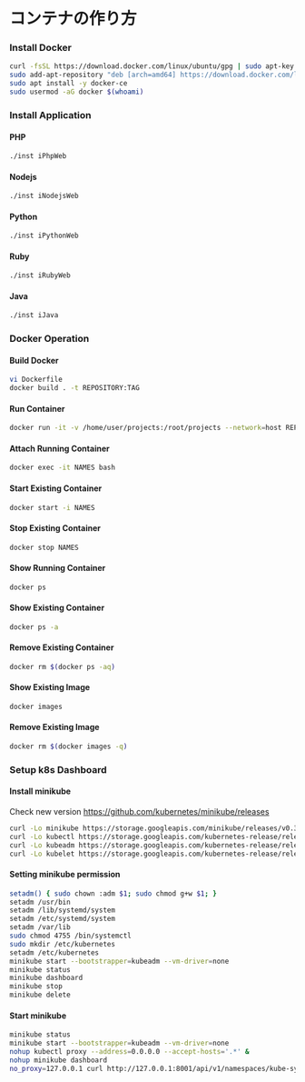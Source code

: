 # コンテナの作り方

### Install Docker
```bash
curl -fsSL https://download.docker.com/linux/ubuntu/gpg | sudo apt-key add -
sudo add-apt-repository "deb [arch=amd64] https://download.docker.com/linux/ubuntu $(lsb_release -cs) stable"
sudo apt install -y docker-ce
sudo usermod -aG docker $(whoami)
```

### Install Application
#### PHP
```bash
./inst iPhpWeb
```

#### Nodejs
```bash
./inst iNodejsWeb
```

#### Python
```bash
./inst iPythonWeb
```

#### Ruby
```bash
./inst iRubyWeb
```

#### Java
```bash
./inst iJava
```

### Docker Operation
#### Build Docker
```bash
vi Dockerfile
docker build . -t REPOSITORY:TAG
```

#### Run Container
```bash
docker run -it -v /home/user/projects:/root/projects --network=host REPOSITORY:TAG
```

#### Attach Running Container
```bash
docker exec -it NAMES bash
```

#### Start Existing Container
```bash
docker start -i NAMES
```

#### Stop Existing Container
```bash
docker stop NAMES
```

#### Show Running Container
```bash
docker ps
```

#### Show Existing Container
```bash
docker ps -a
```

#### Remove Existing Container
```bash
docker rm $(docker ps -aq)
```

#### Show Existing Image
```bash
docker images
```

#### Remove Existing Image
```bash
docker rm $(docker images -q)
```

### Setup k8s Dashboard

#### Install minikube
Check new version https://github.com/kubernetes/minikube/releases
```bash
curl -Lo minikube https://storage.googleapis.com/minikube/releases/v0.34.1/minikube-linux-amd64 && chmod +x minikube && sudo cp minikube /usr/local/bin/ && rm minikube
curl -Lo kubectl https://storage.googleapis.com/kubernetes-release/release/v1.13.3/bin/linux/amd64/kubectl && chmod +x kubectl && sudo cp kubectl /usr/local/bin/ && rm kubectl
curl -Lo kubeadm https://storage.googleapis.com/kubernetes-release/release/v1.13.3/bin/linux/amd64/kubeadm && chmod +x kubeadm && sudo cp kubeadm /usr/local/bin/ && rm kubeadm
curl -Lo kubelet https://storage.googleapis.com/kubernetes-release/release/v1.13.3/bin/linux/amd64/kubelet && chmod +x kubelet && sudo cp kubelet /usr/local/bin/ && rm kubelet
```

#### Setting minikube permission
```bash
setadm() { sudo chown :adm $1; sudo chmod g+w $1; }
setadm /usr/bin
setadm /lib/systemd/system
setadm /etc/systemd/system
setadm /var/lib
sudo chmod 4755 /bin/systemctl
sudo mkdir /etc/kubernetes
setadm /etc/kubernetes
minikube start --bootstrapper=kubeadm --vm-driver=none
minikube status
minikube dashboard
minikube stop
minikube delete
```

#### Start minikube
```bash
minikube status
minikube start --bootstrapper=kubeadm --vm-driver=none
nohup kubectl proxy --address=0.0.0.0 --accept-hosts='.*' &
nohup minikube dashboard
no_proxy=127.0.0.1 curl http://127.0.0.1:8001/api/v1/namespaces/kube-system/services/http:kubernetes-dashboard:/proxy/
```

